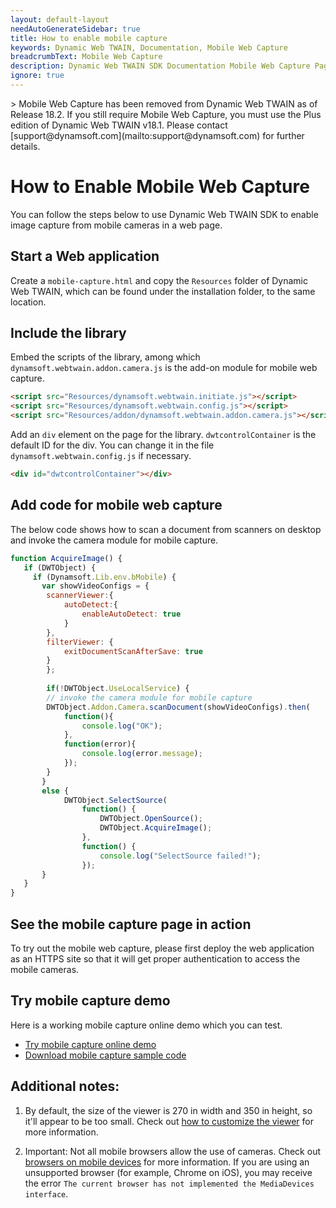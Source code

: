 ```yaml
---
layout: default-layout
needAutoGenerateSidebar: true
title: How to enable mobile capture
keywords: Dynamic Web TWAIN, Documentation, Mobile Web Capture
breadcrumbText: Mobile Web Capture
description: Dynamic Web TWAIN SDK Documentation Mobile Web Capture Page
ignore: true
---
```


<div class="blockquote-warning"></div>
> Mobile Web Capture has been removed from Dynamic Web TWAIN as of Release 18.2. If you still require Mobile Web Capture, you must use the Plus edition of Dynamic Web TWAIN v18.1. Please contact [support@dynamsoft.com](mailto:support@dynamsoft.com) for further details.

# How to Enable Mobile Web Capture

You can follow the steps below to use Dynamic Web TWAIN SDK to enable image capture from mobile cameras in a web page. 

<!--- Firstly, please [download and install Dynamic Web TWAIN](https://www.dynamsoft.com/web-twain/downloads) if you haven't done so. --->

## Start a Web application

Create a `mobile-capture.html` and copy the `Resources` folder of Dynamic Web TWAIN, which can be found under the installation folder, to the same location. 

## Include the library

Embed the scripts of the library, among which `dynamsoft.webtwain.addon.camera.js` is the add-on module for mobile web capture.

``` html
<script src="Resources/dynamsoft.webtwain.initiate.js"></script>
<script src="Resources/dynamsoft.webtwain.config.js"></script>
<script src="Resources/addon/dynamsoft.webtwain.addon.camera.js"></script> 
```

Add an `div` element on the page for the library. `dwtcontrolContainer` is the default ID for the div. You can change it in the file `dynamsoft.webtwain.config.js` if necessary.

``` html
<div id="dwtcontrolContainer"></div>
```

## Add code for mobile web capture

The below code shows how to scan a document from scanners on desktop and invoke the camera module for mobile capture. 

``` javascript
function AcquireImage() {
   if (DWTObject) {
     if (Dynamsoft.Lib.env.bMobile) {
	   var showVideoConfigs = {
		scannerViewer:{
			autoDetect:{
				enableAutoDetect: true
			}
		},
		filterViewer: {
			exitDocumentScanAfterSave: true
		}
	    };
           
	    if(!DWTObject.UseLocalService) {
        // invoke the camera module for mobile capture
		DWTObject.Addon.Camera.scanDocument(showVideoConfigs).then(
			function(){
				console.log("OK");
			}, 
			function(error){
				console.log(error.message);
			});
	    } 
       }
       else {
            DWTObject.SelectSource(
                function() {
                    DWTObject.OpenSource();
                    DWTObject.AcquireImage();
                },
                function() {
                    console.log("SelectSource failed!");
                });
       }
   }
}
```

## See the mobile capture page in action

To try out the mobile web capture, please first deploy the web application as an HTTPS site so that it will get proper authentication to access the mobile cameras. 

## Try mobile capture demo

Here is a working mobile capture online demo which you can test. 

- [Try mobile capture online demo](https://demo.dynamsoft.com/web-twain/mobile-online-camera-scanner/)
- [Download mobile capture sample code](https://www.dynamsoft.com/web-twain/sample-downloads/?demoSampleId=663)

## Additional notes:

1. By default, the size of the viewer is 270 in width and 350 in height, so it'll appear to be too small. Check out [how to customize the viewer](/_articles/general-usage/viewer-configuration.md#customize-the-viewer) for more information.

2. Important: Not all mobile browsers allow the use of cameras. Check out [browsers on mobile devices]({{site.getstarted}}platform.html#browsers-on-mobile-devices) for more information. If you are using an unsupported browser (for example, Chrome on iOS), you may receive the error `The current browser has not implemented the MediaDevices interface`.

